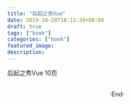 ```yaml
---
title: "后起之秀Vue"
date: 2019-10-28T18:12:39+08:00
draft: true
tags: ["book"]
categories: ["book"]
featured_image: 
description: 
---
```


后起之秀Vue 10页

<br>

<center>  ·End·  </center>